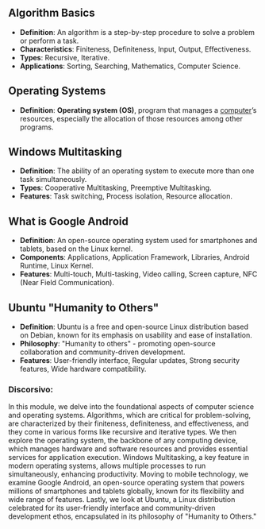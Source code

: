 ## Algorithm Basics

- **Definition**: An algorithm is a step-by-step procedure to solve a problem or perform a task.
- **Characteristics**: Finiteness, Definiteness, Input, Output, Effectiveness.
- **Types**: Recursive, Iterative.
- **Applications**: Sorting, Searching, Mathematics, Computer Science.

## Operating Systems

- **Definition**: **Operating system (OS)**, program that manages a [computer](https://www.britannica.com/technology/computer)’s resources, especially the allocation of those resources among other programs.

## Windows Multitasking

- **Definition**: The ability of an operating system to execute more than one task simultaneously.
- **Types**: Cooperative Multitasking, Preemptive Multitasking.
- **Features**: Task switching, Process isolation, Resource allocation.

## What is Google Android

- **Definition**: An open-source operating system used for smartphones and tablets, based on the Linux kernel.
- **Components**: Applications, Application Framework, Libraries, Android Runtime, Linux Kernel.
- **Features**: Multi-touch, Multi-tasking, Video calling, Screen capture, NFC (Near Field Communication).

## Ubuntu "Humanity to Others"

- **Definition**: Ubuntu is a free and open-source Linux distribution based on Debian, known for its emphasis on usability and ease of installation.
- **Philosophy**: "Humanity to others" - promoting open-source collaboration and community-driven development.
- **Features**: User-friendly interface, Regular updates, Strong security features, Wide hardware compatibility.

### Discorsivo:

In this module, we delve into the foundational aspects of computer science and operating systems. Algorithms, which are critical for problem-solving, are characterized by their finiteness, definiteness, and effectiveness, and they come in various forms like recursive and iterative types. We then explore the operating system, the backbone of any computing device, which manages hardware and software resources and provides essential services for application execution. Windows Multitasking, a key feature in modern operating systems, allows multiple processes to run simultaneously, enhancing productivity. Moving to mobile technology, we examine Google Android, an open-source operating system that powers millions of smartphones and tablets globally, known for its flexibility and wide range of features. Lastly, we look at Ubuntu, a Linux distribution celebrated for its user-friendly interface and community-driven development ethos, encapsulated in its philosophy of "Humanity to Others."